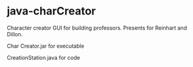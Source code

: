 # java-charCreator
Character creator GUI for building professors.
Presents for Reinhart and Dillon.

Char Creator.jar for executable

CreationStation.java for code
